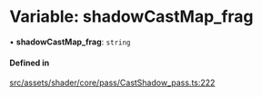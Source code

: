# Variable: shadowCastMap\_frag

• **shadowCastMap\_frag**: `string`

#### Defined in

[src/assets/shader/core/pass/CastShadow_pass.ts:222](https://github.com/Orillusion/orillusion/blob/main/src/assets/shader/core/pass/CastShadow_pass.ts#L222)
